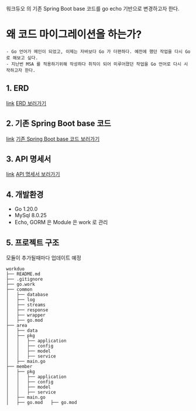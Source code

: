 워크듀오 의 기존 Spring Boot base 코드를 go echo 기반으로 변경하고자 한다.

# 왜 코드 마이그레이션을 하는가?
    - Go 언어가 메인이 되었고, 이제는 자바보다 Go 가 더편하다. 예전에 했던 작업을 다시 Go 로 해보고 싶다.
    - 지난번 MSA 를 적용하기위해 작성하다 취직이 되어 미루어졌던 작업을 Go 언어로 다시 시작하고자 한다.

## 1. ERD
[link](https://www.erdcloud.com/d/2FgvGBc45wFqw6qMX)
<a href="https://www.erdcloud.com/d/2FgvGBc45wFqw6qMX" target="_blank">ERD 보러가기 </a>
## 2. 기존 Spring Boot base 코드
[link](https://github.com/Guiwoo/WorkDuo_dev)
<a href="https://github.com/Guiwoo/WorkDuo_dev" target="_blank">기존 Spring Boot base 코드 보러가기 </a>
## 3. API 명세서
[link](https://alive-tern-b83.notion.site/WORKDUO-55b0477f47c74e0683678ba35d311968)
<a href="https://alive-tern-b83.notion.site/WORKDUO-55b0477f47c74e0683678ba35d311968" target="_blank">API 명세서 보러가기 </a>

## 4. 개발환경 
- Go 1.20.0
- MySql 8.0.25
- Echo, GORM 은 Module 은 work 로 관리

## 5. 프로젝트 구조
모듈이 추가될때마다 업데이트 예정
```
workduo
├── README.md
├── .gitignore
├── go.work
├── common
│   ├── database
│   ├── log
│   ├── streams
│   ├── response
│   ├── wrapper
│   ├── go.mod
├── area
│   ├── data
│   ├── pkg
│   │   ├── application  
│   │   ├── config   
│   │   ├── model   
│   │   ├── service   
│   ├── main.go
├── member
│   ├── pkg
│   │   ├── application  
│   │   ├── config   
│   │   ├── model   
│   │   ├── service   
│   ├── main.go
│   ├── go.mod   ├── go.mod
```